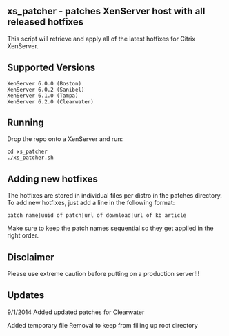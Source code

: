 ## xs_patcher - patches XenServer host with all released hotfixes

This script will retrieve and apply all of the latest hotfixes for Citrix XenServer.

## Supported Versions

	XenServer 6.0.0 (Boston)
	XenServer 6.0.2 (Sanibel)
	XenServer 6.1.0 (Tampa)
	XenServer 6.2.0 (Clearwater)

## Running

Drop the repo onto a XenServer and run:

	cd xs_patcher
	./xs_patcher.sh

## Adding new hotfixes

The hotfixes are stored in individual files per distro in the patches directory. To 
add new hotfixes, just add a line in the following format:

	patch name|uuid of patch|url of download|url of kb article
	
Make sure to keep the patch names sequential so they get applied in the right order.

## Disclaimer

Please use extreme caution before putting on a production server!!!

## Updates

9/1/2014
Added updated patches for Clearwater

Added temporary file Removal to keep from filling up root directory
